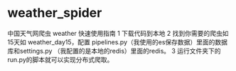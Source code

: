 # weather_spider
中国天气网爬虫
weather 快速使用指南 1 下载代码到本地 2 找到你需要的爬虫如15天如 weather_day15，配置 pipelines.py（我使用的es保存数据）里面的数据库和settings.py （我配置的是本地的redis）里面的redis。 3 运行文件夹下的run.py的脚本就可以实现分布式爬取。
